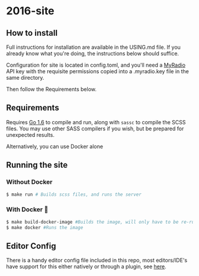 # 2016-site #

## How to install ##
Full instructions for installation are available in the USING.md file.
If you already know what you're doing, the instructions below should suffice.

Configuration for site is located in config.toml, and you'll need a
[MyRadio](https://github.com/UniversityRadioYork/MyRadio) API key with the
requisite permissions copied into a .myradio.key file in the same directory.

Then follow the Requirements below.

## Requirements ##
Requires [Go 1.6](https://golang.org/) to compile and run, along with `sassc` to
compile the SCSS files. You may use other SASS compilers if you wish, but be
prepared for unexpected results.

Alternatively, you can use Docker alone

## Running the site ##

### Without Docker ###
```bash
$ make run # Builds scss files, and runs the server
```

### With Docker :whale: ###
```bash
$ make build-docker-image #Builds the image, will only have to be re-run if you change the Dockerfile
$ make docker #Runs the image
```


## Editor Config
There is a handy editor config file included in this repo, most editors/IDE's have support for this either natively or through a plugin, see [here](http://editorconfig.org/#download).
